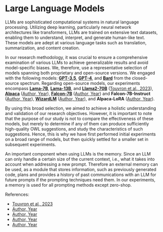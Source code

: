 # Large Language Models
LLMs are sophisticated computational systems in natural language processing. Utilizing deep learning, particularly neural network architectures like transformers, LLMs are trained on extensive text datasets, enabling them to understand, interpret, and generate human-like text. These models are adept at various language tasks such as translation, summarization, and content creation.

In our research methodology, it was crucial to ensure a comprehensive examination of various LLMs to achieve generalizable results and avoid model-specific biases. We, therefore, use a representative selection of models spanning both proprietary and open-source versions. We engaged with the following models: **[GPT-3.5](https://openai.com/gpt-3)**, **[GPT-4](https://openai.com/gpt-4)**, and **[Bard](https://arxiv.org/abs/2201.xxxxx)** from the closed-source spectrum. Regarding open-source models, our experiments encompass **[Lama-7B](https://arxiv.org/abs/2201.xxxxx)**, **[Lama-13B](https://arxiv.org/abs/2201.xxxxx)**, and **[Llama2-70B](https://arxiv.org/abs/2201.xxxxx)** ([Touvron et al., 2023](#touvron2023llama)), **[Alpaca](https://arxiv.org/abs/2201.xxxxx)** ([Author, Year](#alpaca)), **[Falcon-7B](https://arxiv.org/abs/2201.xxxxx)** ([Author, Year](#falcon40b)) and **Falcon-7B-Instruct** ([Author, Year](#penedo2023refinedweb)), **[WizardLM](https://arxiv.org/abs/2201.xxxxx)** ([Author, Year](#xu2023wizardlm)), and **Alpaca-LoRA** ([Author, Year](#touvron2023llama)).

By using this broad selection, we aimed to achieve a holistic understanding and validation of our research objectives. However, it is important to note that the purpose of our study is not to compare the effectiveness of these models, but merely to determine if any of them can produce sufficiently high-quality OWL suggestions, and study the characteristics of such suggestions. Hence, this is why we have first performed initial experiments on a broad range of models, but then quickly settled for a smaller set in subsequent experiments.


An important component when using LLMs is the memory. Since an LLM can only handle a certain size of the current context, i.e., what it takes into account when addressing a new prompt. Therefore an external memory can be used, as a module that stores information, such as previously generated code, plans and provides a history of past communications with an LLM for future prompts if the prompting techniques need them. In our experiments, a memory is used for all prompting methods except zero-shop. 


References:

- [Touvron et al., 2023](#touvron2023llama)
- [Author, Year](#alpaca)
- [Author, Year](#falcon40b)
- [Author, Year](#penedo2023refinedweb)
- [Author, Year](#xu2023wizardlm)


